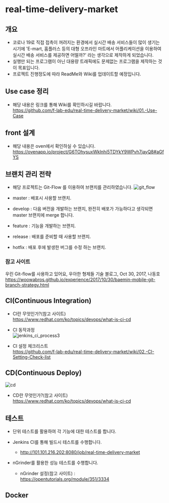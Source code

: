 # real-time-delivery-market

## 개요
* 코로나 19로 직접 접촉이 꺼려지는 환경에서 실시간 배송 서비스들이 많이 생기는 시기에 'E-mart, 홈플러스 등의 대형 오프라인 마트에서 어플리케이션을 이용하여 실시간 배송 서비스를 제공하면 어떨까?' 라는 생각으로 제작하게 되었습니다. 
* 실행만 되는 프로그램이 아닌 대용량 트래픽에도 문제없는 프로그램을 제작하는 것이 목표입니다.
* 프로젝트 진행정도에 따라 ReadMe와 Wiki를 업데이트할 예정입니다.

## Use case 정리

* 해당 내용은 링크를 통해 Wiki를 확인하시길 바랍니다.    
https://github.com/f-lab-edu/real-time-delivery-market/wiki/01.-Use-Case

## front 설계

* 해당 내용은 oven에서 확인하실 수 있습니다.    
https://ovenapp.io/project/G6TOhysuxWklnhi5TDYkY9WPvh7jayQ8#aGfYS

## 브랜치 관리 전략

* 해당 프로젝트는 Git-Flow 를 이용하여 브랜치를 관리하였습니다.
![git_flow](https://user-images.githubusercontent.com/54772162/88681478-92ce9600-d12c-11ea-8be4-8b516f54cc6d.png)

* master : 배포시 사용할 브랜치.    
* develop : 다음 버전을 개발하는 브랜치, 완전히 배포가 가능하다고 생각되면 master 브랜치에 merge 합니다.    
* feature : 기능을 개발하는 브랜치.    
* release : 배포를 준비할 때 사용할 브랜치.    
* hotfix : 배포 후에 발생한 버그를 수정 하는 브랜치.    

### 참고 사이트

우린 Git-flow를 사용하고 있어요, 우아한 형제들 기술 블로그, Oct 30, 2017, 나동호
https://woowabros.github.io/experience/2017/10/30/baemin-mobile-git-branch-strategy.html

## CI(Continuous Integration)

* CI란 무엇인가?(참고 사이트)    
https://www.redhat.com/ko/topics/devops/what-is-ci-cd    

* CI 동작과정    
![jenkins_ci_process3](https://user-images.githubusercontent.com/54772162/90030465-0a88ed00-dcf7-11ea-938b-6184f5658564.jpg)

* CI 설정 체크리스트    
https://github.com/f-lab-edu/real-time-delivery-market/wiki/02.-CI-Setting-Check-list

## CD(Continuous Deploy)
![cd](https://user-images.githubusercontent.com/54772162/91732703-8cc44d00-ebe3-11ea-9d04-009fce30bc72.png)
* CD란 무엇인가?(참고 사이트)    
https://www.redhat.com/ko/topics/devops/what-is-ci-cd    

## 테스트

* 단위 테스트를 활용하여 각 기능에 대한 테스트를 합니다.    

* Jenkins CI를 통해 빌드시 테스트를 수행합니다.      
  - http://101.101.216.202:8080/job/real-time-delivery-market    
  
* nGrinder를 활용한 성능 테스트를 수행합니다.    
  - nGrinder 설정(참고 사이트) : https://opentutorials.org/module/351/3334

## Docker
